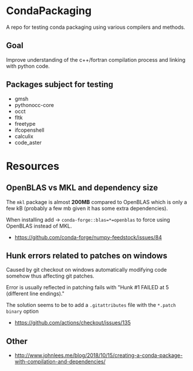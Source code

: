 # CondaPackaging

A repo for testing conda packaging using various compilers and methods.

## Goal
Improve understanding of the c++/fortran compilation process and linking with python code.

## Packages subject for testing

* gmsh
* pythonocc-core
* occt
* fltk
* freetype
* ifcopenshell
* calculix
* code_aster

 
# Resources

## OpenBLAS vs MKL and dependency size

The `mkl` package is almost __200MB__ compared to OpenBLAS which is only a few kB (probably a few mb given it has some
extra dependencies). 

When installing add -> `conda-forge::blas=*=openblas` to force using OpenBLAS instead of MKL.

* https://github.com/conda-forge/numpy-feedstock/issues/84

## Hunk errors related to patches on windows

Caused by git checkout on windows automatically modifying code somehow thus affecting git patches.

Error is usually reflected in patching fails with "Hunk #1 FAILED at 5 (different line endings)."

The solution seems to be to add a `.gitattributes` file with the  `*.patch binary` option

* https://github.com/actions/checkout/issues/135 

## Other

* http://www.johnlees.me/blog/2018/10/15/creating-a-conda-package-with-compilation-and-dependencies/